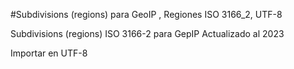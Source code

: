 #Subdivisions (regions) para GeoIP , Regiones ISO 3166_2, UTF-8

Subdivisions (regions) ISO 3166-2 para GepIP 
Actualizado al 2023

Importar en UTF-8
